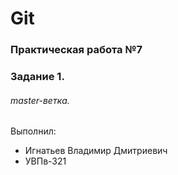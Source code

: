# Git
### Практическая работа №7
### Задание 1.
###### master-ветка.
Выполнил:
* Игнатьев Владимир Дмитриевич
* УВПв-321